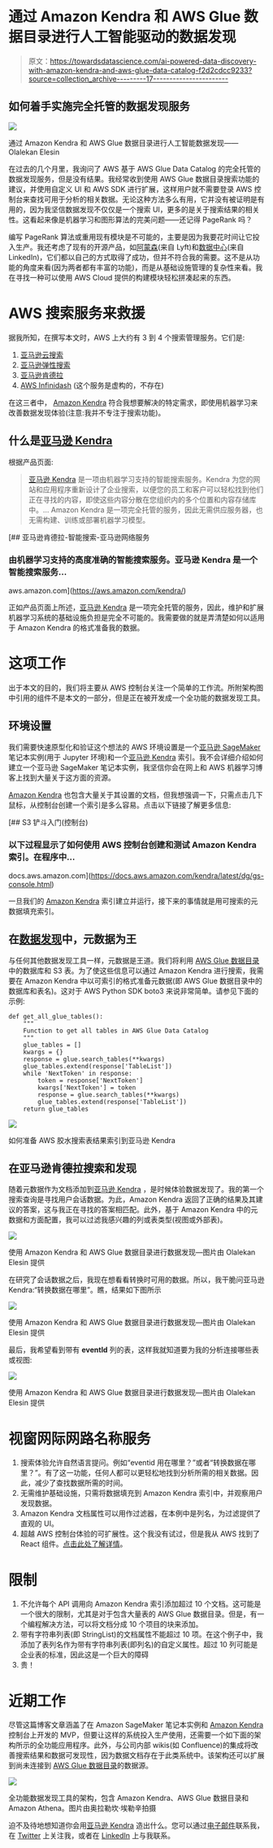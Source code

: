 # 通过 Amazon Kendra 和 AWS Glue 数据目录进行人工智能驱动的数据发现

> 原文：<https://towardsdatascience.com/ai-powered-data-discovery-with-amazon-kendra-and-aws-glue-data-catalog-f2d2cdcc9233?source=collection_archive---------17----------------------->

## 如何着手实施完全托管的数据发现服务

![](img/39d4be1d127753d8650bf4dbb7766794.png)

通过 Amazon Kendra 和 AWS Glue 数据目录进行人工智能数据发现——Olalekan Elesin

在过去的几个月里，我询问了 AWS 基于 AWS Glue Data Catalog 的完全托管的数据发现服务，但是没有结果。我经常收到使用 AWS Glue 数据目录搜索功能的建议，并使用自定义 UI 和 AWS SDK 进行扩展，这样用户就不需要登录 AWS 控制台来查找可用于分析的相关数据。无论这种方法多么有用，它并没有被证明是有用的，因为我坚信数据发现不仅仅是一个搜索 UI，更多的是关于搜索结果的相关性。这看起来像是机器学习和图形算法的完美问题——还记得 PageRank 吗？

编写 PageRank 算法或重用现有模块是不可能的，主要是因为我要花时间让它投入生产。我还考虑了现有的开源产品，如[阿蒙森](https://www.amundsen.io/)(来自 Lyft)和[数据中心](https://datahubproject.io/)(来自 LinkedIn)，它们都以自己的方式取得了成功，但并不符合我的需要。这不是从功能的角度来看(因为两者都有丰富的功能)，而是从基础设施管理的复杂性来看。我在寻找一种可以使用 AWS Cloud 提供的构建模块轻松拼凑起来的东西。

# AWS 搜索服务来救援

据我所知，在撰写本文时，AWS 上大约有 3 到 4 个搜索管理服务。它们是:

1.  [亚马逊云搜索](https://aws.amazon.com/cloudsearch/)
2.  [亚马逊弹性搜索](https://aws.amazon.com/elasticsearch-service/)
3.  [亚马逊肯德拉](https://aws.amazon.com/kendra/)
4.  [AWS Infinidash](https://dev.to/rainleander/what-is-aws-infinidash-2mjn) (这个服务是虚构的，不存在)

在这三者中， [Amazon Kendra](https://aws.amazon.com/kendra/) 符合我想要解决的特定需求，即使用机器学习来改善数据发现体验(注意:我并不专注于搜索功能)。

## 什么是[亚马逊 Kendra](https://aws.amazon.com/kendra/)

根据产品页面:

> [亚马逊 Kendra](https://aws.amazon.com/kendra/) 是一项由机器学习支持的智能搜索服务。Kendra 为您的网站和应用程序重新设计了企业搜索，以便您的员工和客户可以轻松找到他们正在寻找的内容，即使这些内容分散在您组织内的多个位置和内容存储库中。… Amazon Kendra 是一项完全托管的服务，因此无需供应服务器，也无需构建、训练或部署机器学习模型。

[](https://aws.amazon.com/kendra/) [## 亚马逊肯德拉-智能搜索-亚马逊网络服务

### 由机器学习支持的高度准确的智能搜索服务。亚马逊 Kendra 是一个智能搜索服务…

aws.amazon.com](https://aws.amazon.com/kendra/) 

正如产品页面上所述，[亚马逊 Kendra](https://aws.amazon.com/kendra/) 是一项完全托管的服务，因此，维护和扩展机器学习系统的基础设施负担是完全不可能的。我需要做的就是弄清楚如何以适用于 Amazon Kendra 的格式准备我的数据。

# 这项工作

出于本文的目的，我们将主要从 AWS 控制台关注一个简单的工作流。所附架构图中引用的组件不是本文的一部分，但是正在被开发成一个全功能的数据发现工具。

## 环境设置

我们需要快速原型化和验证这个想法的 AWS 环境设置是一个[亚马逊 SageMaker](https://aws.amazon.com/sagemaker/) 笔记本实例(用于 Jupyter 环境)和一个[亚马逊 Kendra](https://aws.amazon.com/kendra/) 索引。我不会详细介绍如何建立一个亚马逊 SageMaker 笔记本实例，我坚信你会在网上和 AWS 机器学习博客上找到大量关于这方面的资源。

[Amazon Kendra](https://aws.amazon.com/kendra/) 也包含大量关于其设置的文档，但我想强调一下，只需点击几下鼠标，从控制台创建一个索引是多么容易。点击以下链接了解更多信息:

 [## S3 铲斗入门(控制台)

### 以下过程显示了如何使用 AWS 控制台创建和测试 Amazon Kendra 索引。在程序中…

docs.aws.amazon.com](https://docs.aws.amazon.com/kendra/latest/dg/gs-console.html) 

一旦我们的 [Amazon Kendra](https://aws.amazon.com/kendra/) 索引建立并运行，接下来的事情就是用可搜索的元数据填充索引。

## 在[数据发现](/data-catalogs-are-dead-long-live-data-discovery-a0dc8d02bd34)中，元数据为王

与任何其他数据发现工具一样，元数据是王道。我们将利用 [AWS Glue 数据目录](https://docs.aws.amazon.com/glue/latest/dg/populate-data-catalog.html)中的数据库和 S3 表。为了使这些信息可以通过 Amazon Kendra 进行搜索，我需要在 Amazon Kendra 中以可索引的格式准备元数据(即 AWS Glue 数据目录中的数据库和表名)。这对于 AWS Python SDK boto3 来说非常简单。请参见下面的示例:

```
def get_all_glue_tables():
    """
    Function to get all tables in AWS Glue Data Catalog
    """
    glue_tables = []
    kwargs = {}
    response = glue.search_tables(**kwargs)
    glue_tables.extend(response['TableList'])
    while 'NextToken' in response:
        token = response['NextToken']
        kwargs['NextToken'] = token
        response = glue.search_tables(**kwargs)
        glue_tables.extend(response['TableList'])
    return glue_tables
```

![](img/924af3ce61368c519a2eed3baef6b6e2.png)

如何准备 AWS 胶水搜索表结果索引到亚马逊 Kendra

## 在亚马逊肯德拉搜索和发现

随着元数据作为文档添加到[亚马逊 Kendra](https://aws.amazon.com/kendra/) ，是时候体验数据发现了。我的第一个搜索查询是寻找用户会话数据。为此，Amazon Kendra 返回了正确的结果及其建议的答案，这与我正在寻找的答案相匹配。此外，基于 Amazon Kendra 中的元数据和方面配置，我可以过滤我感兴趣的列或表类型(视图或外部表)。

![](img/825d1825f0cea809472157636cbe235d.png)

使用 Amazon Kendra 和 AWS Glue 数据目录进行数据发现—图片由 Olalekan Elesin 提供

在研究了会话数据之后，我现在想看看转换时可用的数据。所以，我干脆问亚马逊 Kendra:“转换数据在哪里”。瞧，结果如下图所示

![](img/39d4be1d127753d8650bf4dbb7766794.png)

使用 Amazon Kendra 和 AWS Glue 数据目录进行数据发现—图片由 Olalekan Elesin 提供

最后，我希望看到带有 **eventId** 列的表，这样我就知道要为我的分析连接哪些表或视图:

![](img/4e560620fdb98a70673e968e069eb6db.png)

使用 Amazon Kendra 和 AWS Glue 数据目录进行数据发现—图片由 Olalekan Elesin 提供

# 视窗网际网路名称服务

1.  搜索体验允许自然语言提问。例如“eventid 用在哪里？”或者“转换数据在哪里？”。有了这一功能，任何人都可以更轻松地找到分析所需的相关数据。因此，减少了查找数据所需的时间。
2.  无需维护基础设施，只需将数据填充到 Amazon Kendra 索引中，并观察用户发现数据。
3.  Amazon Kendra 文档属性可以用作过滤器，在本例中是列名，为过滤提供了直观的 UI。
4.  超越 AWS 控制台体验的可扩展性。这个我没有试过，但是我从 AWS 找到了 React 组件。[点击此处了解详情](https://docs.aws.amazon.com/kendra/latest/dg/deploying.html)。

# 限制

1.  不允许每个 API 调用向 Amazon Kendra 索引添加超过 10 个文档。这可能是一个很大的限制，尤其是对于包含大量表的 AWS Glue 数据目录。但是，有一个编程解决方法，可以将文档分成 10 个项目的块来添加。
2.  带有字符串列表(即 StringList)的文档属性不能超过 10 项。在这个例子中，我添加了表列名作为带有字符串列表(即列名)的自定义属性。超过 10 列可能是企业表的标准，因此这是一个巨大的障碍
3.  贵！

# 近期工作

尽管这篇博客文章涵盖了在 Amazon SageMaker 笔记本实例和 [Amazon Kendra](https://aws.amazon.com/kendra/) 控制台上开发的 MVP，但要让这样的系统投入生产使用，还需要一个如下面的架构所示的全功能应用程序。此外，与公司内部 wikis(如 Confluence)的集成将改善搜索结果和数据可发现性，因为数据文档存在于此类系统中。该架构还可以扩展到尚未连接到 [AWS Glue 数据目录](https://docs.aws.amazon.com/glue/latest/dg/populate-data-catalog.html)的数据源。

![](img/038a982e64fcf16204ce0bd8f343562f.png)

全功能数据发现工具的架构，包含 Amazon Kendra、AWS Glue 数据目录和 Amazon Athena。图片由奥拉勒坎·埃勒辛拍摄

迫不及待地想知道你会用[亚马逊 Kendra](https://aws.amazon.com/kendra/) 造出什么。您可以通过[电子邮件](mailto:elesin.olalekan@gmail.com)联系我，在 [Twitter](https://twitter.com/elesinOlalekan) 上关注我，或者在 [LinkedIn](https://www.linkedin.com/in/elesinolalekan/) 上与我联系。